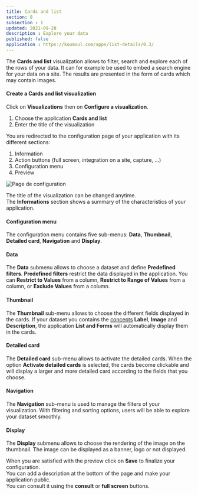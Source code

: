 ```yaml
---
title: Cards and list
section: 8
subsection : 1
updated: 2021-09-20
description : Explore your data
published: false
application : https://koumoul.com/apps/list-details/0.3/
---
```


The **Cards and list** visualization allows to filter, search and explore each of the rows of your data. It can for example be used to embed a search engine for your data on a site. The results are presented in the form of cards which may contain images.

#### Create a Cards and list visualization

Click on **Visualizations** then on **Configure a visualization**.


1. Choose the application **Cards and list**
2. Enter the title of the visualization

<p>
</p>

You are redirected to the configuration page of your application with its different sections:  

1. Information
2. Action buttons (full screen, integration on a site, capture, ...)
3. Configuration menu
4. Preview

![Page de configuration](./images/user-guide/liste-et-fiches-config.jpg)

The title of the visualization can be changed anytime.  
The **Informations** section shows a summary of the characteristics of your application.

#### Configuration menu
The configuration menu contains five sub-menus: **Data**, **Thumbnail**, **Detailed card**, **Navigation** and **Display**.

#### Data  
The **Data** submenu allows to choose a dataset and define **Predefined filters**. **Predefined filters** restrict the data displayed in the application. You can **Restrict to Values** from a column, **Restrict to Range of Values** from a column, or **Exclude Values​​** from a column.  

#### Thumbnail


The **Thumbnail** sub-menu allows to choose the different fields displayed in the cards. If your dataset you contains the [concepts](./user-guide/concept) **Label**, **Image** and **Description**, the application **List and Forms** will automatically display them in the cards.

#### Detailed card

The **Detailed card** sub-menu allows to activate the detailed cards. When the option **Activate detailed cards** is selected, the cards become clickable and will display a larger and more detailed card according to the fields that you choose.

#### Navigation

The **Navigation** sub-menu is used to manage the filters of your visualization. With filtering and sorting options, users will be able to explore your dataset smoothly.

#### Display

The **Display** submenu allows to choose the rendering of the image on the thumbnail. The image can be displayed as a banner, logo or not displayed.

When you are satisfied with the preview click on **Save** to finalize your configuration.  
You can add a description at the bottom of the page and make your application public.  
You can consult it using the **consult** or **full screen** buttons.
